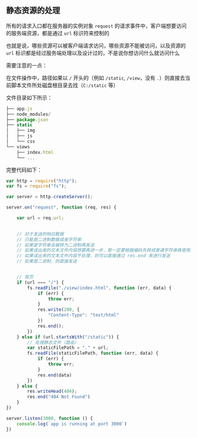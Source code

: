 ## 静态资源的处理

所有的请求入口都在服务器的实例对象 `request` 的请求事件中，客户端想要访问的服务端资源，都是通过 `url` 标识符来控制的

也就是说，哪些资源可以被客户端请求访问，哪些资源不能被访问，以及资源的 `url` 标识都是经过服务端处理以及设计过的，不是说你想访问什么就访问什么

需要注意的一点：

在文件操作中，路径如果以 `/` 开头的（例如 `/static`, `/view`，没有 `.`）则直接去当前脚本文件所处磁盘根目录去找（`C:/static` 等）

文件目录如下所示：

```js
├── app.js
├── node_modules/
├── package.json
├── static
│   ├── img
│   ├── js
│   └── css
└── views
    ├── index.html
    └── ...
```

完整代码如下：

```js
var http = require("http");
var fs = require("fs");

var server = http.createServer();

server.on("request", function (req, res) {

    var url = req.url;

    
    // 对于发送的响应数据
    // 只能是二进制数据或者字符串
    // 如果是字符串会被转为二进制再发送
    // 如果读出来的文本文件内容想要再进一步，那一定要根据编码先转成普通字符串再使用处理
    // 如果读出来的文本文件内容不处理，则可以直接通过 res.end 来进行发送
    // 如果是二进制，则直接发送


    // 首页
    if (url === "/") {
        fs.readFile("./view/index.html", function (err, data) {
            if (err) {
                throw err;
            }
            res.write(200, {
                "Content-Type": "text/html"
            })
            res.end();
        })
    } else if (url.startsWith("/static")) {
        // 处理静态文件（路由）
        var staticFilePath = "." + url;
        fs.readFile(staticFilePath, function (err, data) {
            if (err) {
                throw err;
            }
            res.end(data)
        })
    } else {
        res.writeHead(404);
        res.end("404 Not Found")
    }
})

server.listen(3000, function () {
    console.log(`app is running at port 3000`)
})
```
